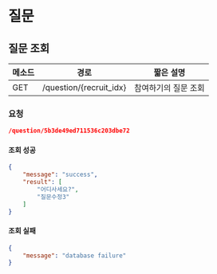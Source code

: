 # 질문

## 질문 조회

| 메소드 | 경로                    | 짧은 설명            |
| ------ | ----------------------- | -------------------- |
| GET    | /question/{recruit_idx} | 참여하기의 질문 조회 |

### 요청

```json
/question/5b3de49ed711536c203dbe72
```

#### 조회 성공

```json
{
    "message": "success",
    "result": [
        "어디사세요?",
        "질문수정3"
    ]
}
```

#### 조회 실패

```json
{
    "message": "database failure"
}
```
